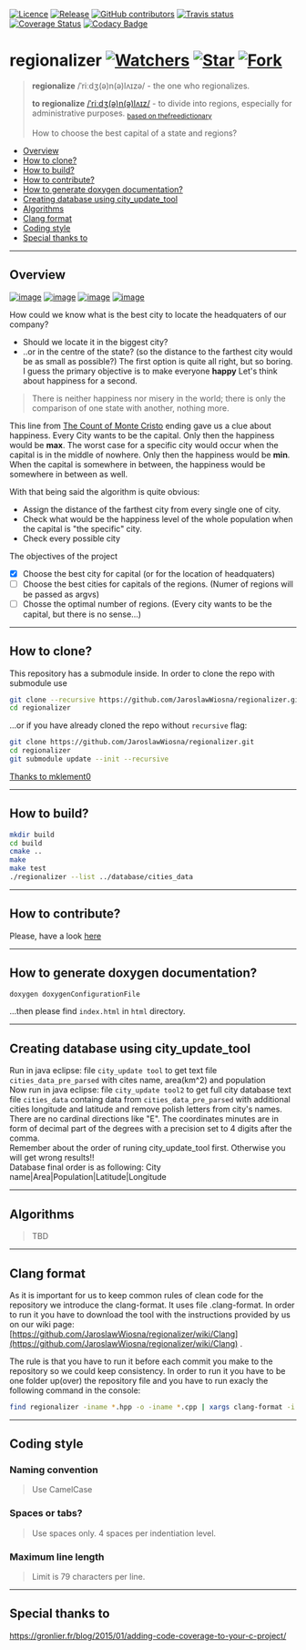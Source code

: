 [![Licence](https://img.shields.io/github/license/JaroslawWiosna/regionalizer.svg)](https://github.com/JaroslawWiosna/regionalizer/blob/master/LICENSE)
[![Release](https://img.shields.io/github/release/JaroslawWiosna/regionalizer.svg?maxAge=3600)](https://github.com/JaroslawWiosna/regionalizer/releases)
[![GitHub contributors](https://img.shields.io/github/contributors/JaroslawWiosna/regionalizer.svg)](https://github.com/JaroslawWiosna/regionalizer/graphs/contributors)
[![Travis status](https://travis-ci.org/JaroslawWiosna/regionalizer.svg?branch=master)](https://travis-ci.org/JaroslawWiosna/regionalizer)
[![Coverage Status](https://coveralls.io/repos/github/JaroslawWiosna/regionalizer/badge.svg)](https://coveralls.io/github/JaroslawWiosna/regionalizer)
[![Codacy Badge](https://api.codacy.com/project/badge/Grade/48b007a2de3648df9f3ca61c77ad45af)](https://www.codacy.com/app/JaroslawWiosna/regionalizer?utm_source=github.com&amp;utm_medium=referral&amp;utm_content=JaroslawWiosna/regionalizer&amp;utm_campaign=Badge_Grade)

# regionalizer [![Watchers](https://img.shields.io/github/watchers/JaroslawWiosna/regionalizer.svg?style=social&label=Watch)](https://github.com/JaroslawWiosna/regionalizer/watchers) [![Star](https://img.shields.io/github/stars/JaroslawWiosna/regionalizer.svg?style=social&label=Stars)](https://github.com/JaroslawWiosna/regionalizer/stargazers) [![Fork](https://img.shields.io/github/forks/JaroslawWiosna/regionalizer.svg?style=social&label=Fork)](https://github.com/JaroslawWiosna/regionalizer/network)

> **regionalize** /ˈriːdʒ(ə)n(ə)lʌɪzə/ - the one who regionalizes.
>
> **to regionalize** [/ˈriːdʒ(ə)n(ə)lʌɪz/](https://en.oxforddictionaries.com/definition/regionalize) - to divide into regions, especially for administrative purposes. <sub> [based on thefreedictionary](https://www.thefreedictionary.com/regionalize) </sub>
>
> How to choose the best capital of a state and regions?

  - [Overview](#overview)
  - [How to clone?](#how-to-clone)
  - [How to build?](#how-to-build)
  - [How to contribute?](#how-to-contribute)
  - [How to generate doxygen documentation?](#how-to-generate-doxygen-documentation)
  - [Creating database using city_update_tool](#creating-database-using-city_update_tools)
  - [Algorithms](#algorithms)
  - [Clang format](#clang-format)
  - [Coding style](#coding-style)
  - [Special thanks to](#special-thanks-to)

---

## Overview

[![image](https://i.imgur.com/tTPunlN.png)](https://i.imgur.com/tTPunlN.png)
[![image](https://media.giphy.com/media/3o7aCR7bNwd8EqMuAM/giphy.gif)](https://media.giphy.com/media/3o7aCR7bNwd8EqMuAM/giphy.gif)
[![image](https://i.imgur.com/FCHbFmN.png)](https://i.imgur.com/FCHbFmN.png)
[![image](https://i.imgur.com/ZRhei6y.png)](https://i.imgur.com/ZRhei6y.png)

How could we know what is the best city to locate the headquaters of our company?
 - Should we locate it in the biggest city?
 - ..or in the centre of the state? (so the distance to the farthest city would be as small as possible?)
The first option is quite all right, but so boring.
I guess the primary objective is to make everyone **happy**
Let's think about happiness for a second.

> There is neither happiness nor misery in the world; there is only the comparison of one state with another, nothing more. 

This line from [The Count of Monte Cristo](https://en.wikisource.org/wiki/The_Count_of_Monte_Cristo/Chapter_117) ending gave us a clue about happiness.
Every City wants to be the capital. Only then the happiness would be **max**. The worst case for a specific city would occur when the capital is in the middle of nowhere.
Only then the happiness would be **min**. When the capital is somewhere in between, the happiness would be somewhere in between as well.

With that being said the algorithm is quite obvious:
 - Assign the distance of the farthest city from every single one of city.
 - Check what would be the happiness level of the whole population when the capital is "the specific" city.
 - Check every possible city

The objectives of the project
 - [x] Choose the best city for capital (or for the location of headquaters)
 - [ ] Choose the best cities for capitals of the regions. (Numer of regions will be passed as argvs)
 - [ ] Chosse the optimal number of regions. (Every city wants to be the capital, but there is no sense...)

---

## How to clone?

This repository has a submodule inside. In order to clone the repo with submodule use
```sh
git clone --recursive https://github.com/JaroslawWiosna/regionalizer.git
cd regionalizer
```
...or if you have already cloned the repo without `recursive` flag:
```sh
git clone https://github.com/JaroslawWiosna/regionalizer.git
cd regionalizer
git submodule update --init --recursive
```

[Thanks to mklement0](https://stackoverflow.com/questions/3796927/how-to-git-clone-including-submodules)

---

## How to build?

```sh
mkdir build
cd build
cmake ..
make
make test
./regionalizer --list ../database/cities_data
```

---

## How to contribute?
Please, have a look [here](https://www.github.com/JaroslawWiosna/regionalizer/blob/master/CONTRIBUTING.md)

---

## How to generate doxygen documentation?

```sh
doxygen doxygenConfigurationFile
```
...then please find `index.html` in `html` directory.

---

## Creating database using city_update_tool

Run in java eclipse: file `city_update tool` to get text file `cities_data_pre_parsed` with cites name, area(km^2) and population<br />
Now run in java eclipse: file `city_update tool2` to get full city database text file `cities_data` containg data from `cities_data_pre_parsed` with additional cities longitude and latitude and remove polish letters from city's names. There are no cardinal directions like "E". The coordinates minutes are in form of decimal part of the degrees with a precision set to 4 digits after the comma.<br />
Remember about the order of runing city_update_tool first. Otherwise you will get wrong results!!<br />
Database final order is as following: City name|Area|Population|Latitude|Longitude

---

## Algorithms

> TBD

---

## Clang format

As it is important for us to keep common rules of clean code for the repository we introduce the clang-format. It uses file .clang-format. In order to run it you have to download the tool with the instructions provided by us on our wiki page: [https://github.com/JaroslawWiosna/regionalizer/wiki/Clang](https://github.com/JaroslawWiosna/regionalizer/wiki/Clang) .<br />

The rule is that you have to run it before each commit you make to the repository so we could keep consistency.
In order to run it you have to be one folder up(over) the repository file and you have to run exacly the following command in the console:
```sh
find regionalizer -iname *.hpp -o -iname *.cpp | xargs clang-format -i -style=file
```

---
## Coding style

### Naming convention

> Use CamelCase

### Spaces or tabs?

> Use spaces only. 4 spaces per indentiation level.

### Maximum line length

> Limit is 79 characters per line.

---

## Special thanks to
https://gronlier.fr/blog/2015/01/adding-code-coverage-to-your-c-project/

